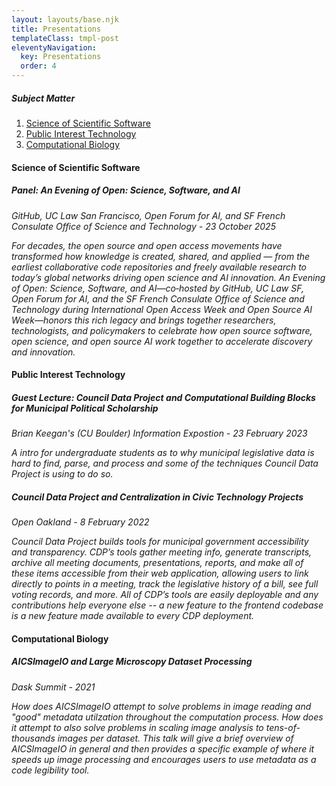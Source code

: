 ```yaml
---
layout: layouts/base.njk
title: Presentations
templateClass: tmpl-post
eleventyNavigation:
  key: Presentations
  order: 4
---
```


##### Subject Matter

1. [Science of Scientific Software](#science-of-scientific-software)
1. [Public Interest Technology](#public-interest-technology)
1. [Computational Biology](#computational-biology)

#### Science of Scientific Software

##### Panel: An Evening of Open: Science, Software, and AI

_GitHub, UC Law San Francisco, Open Forum for AI, and SF French Consulate Office of Science and Technology - 23 October 2025_

_For decades, the open source and open access movements have transformed how knowledge is created, shared, and applied — from the earliest collaborative code repositories and freely available research to today’s global networks driving open science and AI innovation. An Evening of Open: Science, Software, and AI—co‑hosted by GitHub, UC Law SF, Open Forum for AI, and the SF French Consulate Office of Science and Technology during International Open Access Week and Open Source AI Week—honors this rich legacy and brings together researchers, technologists, and policymakers to celebrate how open source software, open science, and open source AI work together to accelerate discovery and innovation._

#### Public Interest Technology

##### Guest Lecture: Council Data Project and Computational Building Blocks for Municipal Political Scholarship

_Brian Keegan's (CU Boulder) Information Expostion - 23 February 2023_

_A intro for undergraduate students as to why municipal legislative data is hard to find, parse, and process and some of the techniques Council Data Project is using to do so._

##### Council Data Project and Centralization in Civic Technology Projects

_Open Oakland - 8 February 2022_

_Council Data Project builds tools for municipal government accessibility and transparency. CDP’s tools gather meeting info, generate transcripts, archive all meeting documents, presentations, reports, and make all of these items accessible from their web application, allowing users to link directly to points in a meeting, track the legislative history of a bill, see full voting records, and more. All of CDP’s tools are easily deployable and any contributions help everyone else -- a new feature to the frontend codebase is a new feature made available to every CDP deployment._

#### Computational Biology

##### AICSImageIO and Large Microscopy Dataset Processing

_Dask Summit - 2021_

_How does AICSImageIO attempt to solve problems in image reading and "good" metadata utilzation throughout the computation process. How does it attempt to also solve problems in scaling image analysis to tens-of-thousands images per dataset. This talk will give a brief overview of AICSImageIO in general and then provides a specific example of where it speeds up image processing and encourages users to use metadata as a code legibility tool._
